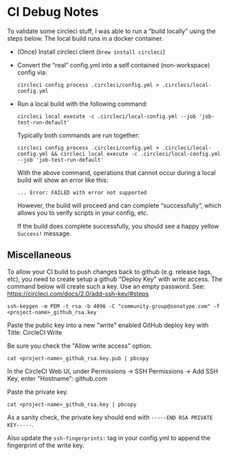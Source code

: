 <!--

    Sonatype Nexus (TM) Open Source Version
    Copyright (c) 2020-present Sonatype, Inc.
    All rights reserved. Includes the third-party code listed at http://links.sonatype.com/products/nexus/oss/attributions.

    Sonatype Nexus (TM) Professional Version is available from Sonatype, Inc. "Sonatype" and "Sonatype Nexus" are trademarks
    of Sonatype, Inc. Apache Maven is a trademark of the Apache Software Foundation. M2eclipse is a trademark of the
    Eclipse Foundation. All other trademarks are the property of their respective owners.

-->

CI Debug Notes
================
To validate some circleci stuff, I was able to run a “build locally” using the steps below.
The local build runs in a docker container.

  * (Once) Install circleci client (`brew install circleci`)

  * Convert the “real” config.yml into a self contained (non-workspace) config via:

        circleci config process .circleci/config.yml > .circleci/local-config.yml

  * Run a local build with the following command:
          
        circleci local execute -c .circleci/local-config.yml --job 'job-test-run-default'

    Typically both commands are run together:
    
        circleci config process .circleci/config.yml > .circleci/local-config.yml && circleci local execute -c .circleci/local-config.yml --job 'job-test-run-default'
    
    With the above command, operations that cannot occur during a local build will show an error like this:
     
      ```
      ... Error: FAILED with error not supported
      ```
    
      However, the build will proceed and can complete “successfully”, which allows you to verify scripts in your config, etc.
      
      If the build does complete successfully, you should see a happy yellow `Success!` message.

Miscellaneous
-------------

To allow your CI build to push changes back to github (e.g. release tags, etc), you need to create setup
 a github "Deploy Key" with write access. The command below will create such a key. Use an empty password.
 See: https://circleci.com/docs/2.0/add-ssh-key/#steps

    ssh-keygen -m PEM -t rsa -b 4096 -C "community-group@sonatype.com" -f <project-name>_github_rsa.key
    
Paste the public key into a new "write" enabled GitHub deploy key with Title: CircleCI Write <project name>

Be sure you check the "Allow write access" option.

    cat <project-name>_github_rsa.key.pub | pbcopy
    
In the CircleCI Web UI, under Permissions -> SSH Permissions -> Add SSH Key, enter "Hostname": github.com

Paste the private key.

    cat <project-name>_github_rsa.key | pbcopy        

As a sanity check, the private key should end with `-----END RSA PRIVATE KEY-----`.

Also update the `ssh-fingerprints:` tag in your config.yml to append the fingerprint of the write key.
